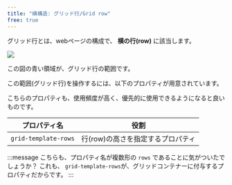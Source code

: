 ```yaml
---
title: "横構造: グリッド行/Grid row"
free: true
---
```


グリッド行とは、webページの構成で、 **横の行(row)** に該当します。

![](https://storage.googleapis.com/zenn-user-upload/oeqk6h8y0ttzktfrhsu477rlcwji)

この図の青い領域が、グリッド行の範囲です。

この範囲(グリッド行)を操作するには、以下のプロパティが用意されています。

こちらのプロパティも、使用頻度が高く、優先的に使用できるようになると良いものです。

プロパティ名 | 役割
------------ | -------------
`grid-template-rows` | 行(row)の高さを指定するプロパティ

:::message
こちらも、プロパティ名が複数形の `rows` であることに気がついたでしょうか？
これも、 `grid-template-rows`が、グリッドコンテナーに付与するプロパティだからです。
:::